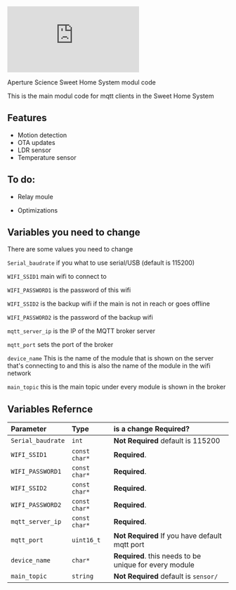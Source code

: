 
![Logo](https://cloud.aperture-science.dev/download.php?id=23&token=pprG2HTCx9OVRjEQzr8O5wMK3h5aLhgx&download)


Aperture Science Sweet Home System modul code  

This is the main modul code for mqtt clients in the Sweet Home System


## Features

- Motion detection
- OTA updates
- LDR sensor
- Temperature sensor 

## To do:

- Relay moule

- Optimizations


## Variables you need to change

There are some values you need to change 

`Serial_baudrate` if you what to use serial/USB (default is 115200)

`WIFI_SSID1` main wifi to connect to

`WIFI_PASSWORD1` is the password of this wifi

`WIFI_SSID2` is the backup wifi if the main is not in reach or goes offline

`WIFI_PASSWORD2` is the password of the backup wifi

`mqtt_server_ip` is the IP of the MQTT broker server

`mqtt_port` sets the port of the broker

`device_name`  This is the name of the module that is shown on the server that's connecting to and this is also the name of the module in the wifi network 

`main_topic` this is the main topic under every module is shown in the broker 




## Variables Refernce

| Parameter | Type     | is a change Required?              |
| :-------- | :------- | :------------------------- |
| `Serial_baudrate` | `int` | **Not Required** default is 115200  |
| `WIFI_SSID1` | `const char*` | **Required**.  |
| `WIFI_PASSWORD1` | `const char*` | **Required**. |
| `WIFI_SSID2` | `const char*` | **Required**.  |
| `WIFI_PASSWORD2` | `const char*` | **Required**.  |
| `mqtt_server_ip` | `const char*` | **Required**.  |
| `mqtt_port` | `uint16_t` | **Not Required** If you have default mqtt port  |
| `device_name` | `char*` | **Required**. this needs to be unique for every module  |
| `main_topic` | `string` | **Not Required** default is `sensor/`  |
